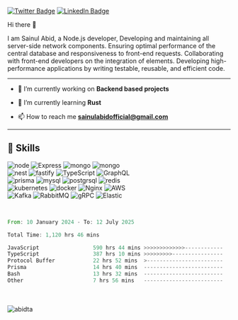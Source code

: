 [![Twitter Badge](https://img.shields.io/badge/Twitter-Profile-informational?style=flat&logo=twitter&logoColor=white&color=1CA2F1)](https://twitter.com/sainul_abid_)
[![LinkedIn Badge](https://img.shields.io/badge/LinkedIn-Profile-informational?style=flat&logo=linkedin&logoColor=white&color=0D76A8)](https://www.linkedin.com/in/abidta/)

Hi there 👋

I am Sainul Abid, a Node.js developer, 
Developing and maintaining all server-side network components.
Ensuring optimal performance of the central database and responsiveness to front-end requests.
Collaborating with front-end developers on the integration of elements.
Developing high-performance applications by writing testable, reusable, and efficient code.

<hr>

- 🔭 I’m currently working on **Backend based projects**

- 🌱 I’m currently learning **Rust**

- 📫 How to reach me **sainulabidofficial@gmail.com**
<hr>

## 💼 Skills

![node](https://img.shields.io/badge/Nodejs-informational?style=flat&logo=Node.js&logoColor=green&color=black)
![Express](https://img.shields.io/badge/ExpressJs-informational?style=flat&logo=Express&logoColor=black&color=white)
![mongo](https://img.shields.io/badge/MongoDB-informational?style=flat&logo=MongoDb&logoColor=00ea63&color=001e2b)
![mongo](https://img.shields.io/badge/React-grey?logo=react)
<br>
![nest](https://img.shields.io/badge/NestJS-informational?style=flat&logo=nestjs&logoColor=%23E0234E&color=black)
![fastify](https://img.shields.io/badge/fastify-informational?style=flat&logo=fastify&logoColor=%23000000&color=white)
![TypeScript](https://img.shields.io/badge/TypeScript-informational?style=flat&logo=TypeScript&logoColor=white&color=blue)
![GraphQL](https://img.shields.io/badge/GraphQL-informational?style=flat&logo=graphql&logoColor=%23E10098&color=white)
<br>
![prisma](https://img.shields.io/badge/Prisma-informational?style=flat&logo=prisma&color=001e2b)
![mysql](https://img.shields.io/badge/MySQL-informational?style=flat&logo=mysql&color=white)
![postgrsql](https://img.shields.io/badge/PostgreSQL-informational?style=flat&logo=postgresql&color=white)
![redis](https://img.shields.io/badge/redis-informational?style=flat&logo=redis&color=red&logoColor=white)
<br>
![kubernetes](https://img.shields.io/badge/Kubernetes-informational?style=flat&logo=kubernetes&logoColor=%23326CE5&color=white)
![docker](https://img.shields.io/badge/Docker-informational?style=flat&logo=docker)
![Nginx](https://img.shields.io/badge/nginx-informational?style=flat&logo=nginx&logoColor=green&color=white)
![AWS](https://img.shields.io/badge/AWS-informational?style=flat&logo=amazonwebservices&logoColor=%23232F3E&color=orange)
<br>
![Kafka](https://img.shields.io/badge/Kafka-informational?style=flat&logo=apachekafka&logoColor=%23231F20&color=white)
![RabbitMQ](https://img.shields.io/badge/RabbitMQ-informational?style=flat&logo=rabbitmq&logoColor=%23FF6600&color=black)
![gRPC](https://img.shields.io/badge/gRPC-blue?style=flat)
![Elastic](https://img.shields.io/badge/Elastic%20Stack-informational?style=flat&logo=elasticstack&logoColor=%23005571&color=white)


<br>
<!--START_SECTION:waka-->

```rust
From: 10 January 2024 - To: 12 July 2025

Total Time: 1,120 hrs 46 mins

JavaScript                 590 hrs 44 mins >>>>>>>>>>>>>------------   52.71 %
TypeScript                 387 hrs 10 mins >>>>>>>>>----------------   34.54 %
Protocol Buffer            22 hrs 52 mins  >------------------------   02.04 %
Prisma                     14 hrs 40 mins  -------------------------   01.31 %
Bash                       13 hrs 32 mins  -------------------------   01.21 %
Other                      7 hrs 56 mins   -------------------------   00.71 %
```

<!--END_SECTION:waka-->
<br>
<br>
<img src="https://komarev.com/ghpvc/?username=abidta&label=Profile%20views&color=0e75b6&style=flat" alt="abidta" />
